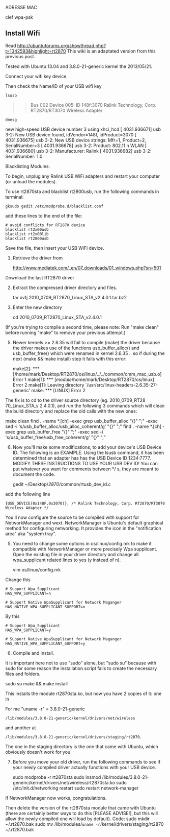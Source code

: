 ADRESSE MAC


clef wpa-psk

Install Wifi
------------

Read http://ubuntuforums.org/showthread.php?t=1342593&highlight=rt2870
This wiki is an adaptated version from this previous post.

Tested with Ubuntu 13.04 and 3.8.0-21-generic kernel the 2013/05/21.

Connect your wifi key device.

Then check the Name/ID of your USB wifi key

	lsusb

>> Bus 002 Device 005: ID 148f:3070 Ralink Technology, Corp. RT2870/RT3070 Wireless Adapter

	dmesg

new high-speed USB device number 3 using xhci_hcd
[ 4031.936671] usb 3-2: New USB device found, idVendor=148f, idProduct=3070
[ 4031.936675] usb 3-2: New USB device strings: Mfr=1, Product=2, SerialNumber=3
[ 4031.936678] usb 3-2: Product: 802.11 n WLAN
[ 4031.936680] usb 3-2: Manufacturer: Ralink
[ 4031.936682] usb 3-2: SerialNumber: 1.0

Blacklisting Modules:

To begin, unplug any Ralink USB WiFi adapters and restart your computer (or unload the modules).

To use rt2870sta and blacklist rt2800usb, run the following commands in terminal:

	gksudo gedit /etc/modprobe.d/blacklist.conf

add these lines to the end of the file:

	# avoid conflicts for RT2870 device
	blacklist rt2x00usb
	blacklist rt2x00lib
	blacklist rt2800usb

Save the file, then insert your USB WiFi device.

1. Retrieve the driver from

	http://www.mediatek.com/_en/07_downloads/01_windows.php?sn=501

Download the last RT2870 driver 

2. Extract the compressed driver directory and files.
 
	tar xvfj 2010_0709_RT2870_Linux_STA_v2.4.0.1.tar.bz2
 
3. Enter the new directory
 
	cd 2010_0709_RT2870_Linux_STA_v2.4.0.1





(If you're trying to compile a second time, please note: Run "make clean" before running "make" to remove your previous attempt.)

5. Newer kernels >= 2.6.35 will fail to compile (make) the driver because the driver makes use of the functions usb_buffer_alloc() and usb_buffer_free() which were renamed in kernel 2.6.35 .. so if during the next (make && make install) step it fails with this error:

	make[2]: *** [/home/mark/Desktop/RT2870/os/linux/../../common/cmm_mac_usb.o] Error 1
	make[1]: *** [_module_/home/mark/Desktop/RT2870/os/linux] Error 2
	make[1]: Leaving directory `/usr/src/linux-headers-2.6.35-27-generic'
	make: *** [LINUX] Error 2

The fix is to cd to the driver source directory (eg. 2010_0709_RT28 70_Linux_STA_v 2.4.0.1), and run the following 3 commands which will clean the build directory and replace the old calls with the new ones:

make clean
find . -name \*.[ch] -exec grep usb_buffer_alloc "{}" ";" -exec sed -i 's/usb_buffer_alloc/usb_alloc_coherent/g' "{}" ";"
find . -name \*.[ch] -exec grep usb_buffer_free "{}" ";" -exec sed -i 's/usb_buffer_free/usb_free_coherent/g' "{}" ";"

6. Now you'll make some modifications, to add your device's USB Device ID. The following is an EXAMPLE. Using the lsusb command, it has been determined that an adapter has has the USB Device ID 1234:7777. MODIFY THESE INSTRUCTIONS TO USE YOUR USB DEV ID! You can put whatever you want for comments between */ s, they are meant to document the code.

	gedit ~/Desktop/*2870*/common/rtusb_dev_id.c

add the following line

	{USB_DEVICE(0x148F,0x3070)}, /* Ralink Technology, Corp. RT2870/RT3070 Wireless Adapter */

You'll now configure the source to be compiled with support for NetworkManager and wext. NetworkManager is Ubuntu's default graphical method for configuring networking. It provides the icon in the "notification area" aka "system tray".

5. You need to change some options in os/linux/config.mk to make it compatible with NetworkManager or more precisely Wpa supplicant. 
Open the existing file in your driver directory and change all wpa_supplicant related lines to yes (y instead of n).
 
	vim os/linux/config.mk

Change this

	# Support Wpa_Supplicant
	HAS_WPA_SUPPLICANT=n

	# Support Native WpaSupplicant for Network Maganger
	HAS_NATIVE_WPA_SUPPLICANT_SUPPORT=n

By this 

	# Support Wpa_Supplicant
	HAS_WPA_SUPPLICANT=y

	# Support Native WpaSupplicant for Network Maganger
	HAS_NATIVE_WPA_SUPPLICANT_SUPPORT=y

6. Compile and install. 
 
It is important here not to use "sudo" alone, but "sudo su" because with sudo for some reason the installation script fails to create the necessary files and folders. 

sudo su
make && make install

This installs the module rt2870sta.ko, but now you have 2 copies of it: one in

For me "uname -r" = 3.8.0-21-generic

	/lib/modules/3.8.0-21-generic/kernel/drivers/net/wireless

and another at

	/lib/modules/3.8.0-21-generic/kernel/drivers/staging/rt2870.

The one in the staging directory is the one that came with Ubuntu, which obviously doesn't work for you. 

7. Before you move your old driver, run the following commands to see if your newly compiled driver actually functions with your USB device.

	sudo modprobe -r rt2870sta
	sudo insmod /lib/modules/3.8.0-21-generic/kernel/drivers/net/wireless/rt2870sta.ko
	sudo /etc/init.d/networking restart
	sudo restart network-manager

If NetworkManager now works, congratulations.

Then delete the version of the rt2870sta module that came with Ubuntu (there are certainly better ways to do this [PLEASE ADVISE!], but this will allow the newly compiled one will load by default).
Code:
sudo mkdir ~/.rt2870.bak
sudo mv /lib/modules/`uname -r`/kernel/drivers/staging/rt2870 ~/.rt2870.bak
